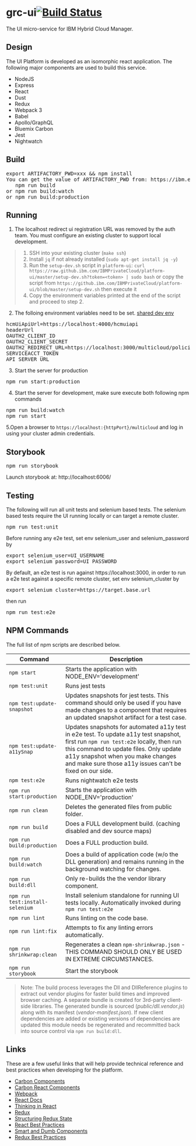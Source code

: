 # grc-ui[![Build Status](https://travis-ci.com/open-cluster-management/grc-ui.svg?token=1xoYGv8XzWhB2heDk2My&branch=master)](https://travis-ci.com/open-cluster-management/grc-ui)
The UI micro-service for IBM Hybrid Cloud Manager.

## Design

The UI Platform is developed as an isomorphic react application.  The following major components are used to build this service.

* NodeJS
* Express
* React
* Dust
* Redux
* Webpack 3
* Babel
* Apollo/GraphQL
* Bluemix Carbon
* Jest
* Nightwatch


## Build

<pre>
export ARTIFACTORY_PWD=xxx && npm install
You can get the value of ARTIFACTORY_PWD from: https://ibm.ent.box.com/notes/287638278960
   npm run build
or npm run build:watch
or npm run build:production
</pre>

## Running
1. The localhost redirect ui registration URL was removed by the auth team.  You must configure an existing cluster to support local development.

> 1. SSH into your existing cluster (`make ssh`)
> 2. Install `jq` if not already installed (`sudo apt-get install jq -y`)
> 3. Run the `setup-dev.sh` script in `platform-ui`: `curl https://raw.github.ibm.com/IBMPrivateCloud/platform-ui/master/setup-dev.sh?token=<token> | sudo bash`
>    or copy the script from `https://github.ibm.com/IBMPrivateCloud/platform-ui/blob/master/setup-dev.sh` then execute it
> 4. Copy the environment variables printed at the end of the script and proceed to step 2.

2. The folloing environment variables need to be set. [shared dev env](https://ibm.ent.box.com/notes/291748731101)
<pre>
hcmUiApiUrl=https://localhost:4000/hcmuiapi
headerUrl
OAUTH2_CLIENT_ID
OAUTH2_CLIENT_SECRET
OAUTH2_REDIRECT_URL=https://localhost:3000/multicloud/policies/auth/callback
SERVICEACCT_TOKEN
API_SERVER_URL
</pre>

3. Start the server for production
<pre>
npm run start:production
</pre>

4. Start the server for development, make sure execute both following npm commands
<pre>
npm run build:watch
npm run start
</pre>

5.Open a browser to `https://localhost:{httpPort}/multicloud` and log in using your cluster admin credentials.

## Storybook
<pre>
npm run storybook
</pre>
Launch storybook at: http://localhost:6006/

## Testing

The following will run all unit tests and selenium based tests.  The selenium based tests require the UI running locally or can target a remote cluster.

<pre>
npm run test:unit
</pre>

Before running any e2e test, set env selenium_user and selenium_password by
<pre>
export selenium_user=UI_USERNAME
export selenium_password=UI_PASSWORD
</pre>
By default, an e2e test is run against https://localhost:3000, in order to run a e2e test against a specific remote cluster, set env selenium_cluster by
<pre>export selenium_cluster=https://target.base.url</pre>
then run
<pre>
npm run test:e2e
</pre>


## NPM Commands

The full list of npm scripts are described below.

| Command                          | Description                                                                                                                      |
|----------------------------------|----------------------------------------------------------------------------------------------------------------------------------|
| `npm start`                      | Starts the application with NODE_ENV='development'                                                                               |
| `npm test:unit`                  | Runs jest tests                                                                                                                  |
| `npm test:update-snapshot`       | Updates snapshots for jest tests. This command should only be used if you have made changes to a component that requires an updated snapshot artifact for a test case.|
| `npm test:update-a11ySnap`       | Updates snapshots for automated a11y test in e2e test. To update a11y test snapshot, first run `npm run test:e2e` locally, then run this command to update files. Only update a11y snapshot when you make changes and make sure those a11y issues can't be fixed on our side.|
| `npm test:e2e`                   | Runs nightwatch e2e tests                                                                                                        |
| `npm run start:production`       | Starts the application with NODE_ENV='production'                                                                                |
| `npm run clean`                  | Deletes the generated files from public folder.                                                                                  |
| `npm run build`                  | Does a FULL development build.  (caching disabled and dev source maps)                                                           |
| `npm run build:production`       | Does a FULL production build.                                                                                                    |
| `npm run build:watch`            | Does a build of application code (w/o the DLL generation) and remains running in the background watching for changes.            |
| `npm run build:dll`              | Only re-builds the the vendor library component.                                                                                 |
| `npm run test:install-selenium`  | Install selenium standalone for running UI tests locally. Automatically invoked during `npm run test:e2e`                        |
| `npm run lint`                   | Runs linting on the code base.                                                                                                   |
| `npm run lint:fix`               | Attempts to fix any linting errors automatically.                                                                                |
| `npm run shrinkwrap:clean`       | Regenerates a clean `npm-shrinkwrap.json` - THIS COMMAND SHOULD ONLY BE USED IN EXTREME CIRCUMSTANCES.                           |
| `npm run storybook`              | Start the storybook  |

> Note: The build process leverages the Dll and DllReference plugins to extract out vendor plugins for faster build times and improved browser caching.  A separate bundle is created for 3rd-party client-side libraries.  The generated bundle is sourced (_public/dll.vendor.js_) along with its manifest (_vendor-manifest.json_).  If new client dependencies are added or existing versions of dependencies are updated this module needs be regenerated and recommitted back into source control via  `npm run build:dll`.

## Links

These are a few useful links that will help provide technical reference and best practices when developing for the platform.

- [Carbon Components](https://github.com/carbon-design-system/carbon-components)
- [Carbon React Components](https://github.com/carbon-design-system/carbon-components-react)
- [Webpack](https://webpack.js.org)
- [React Docs](https://facebook.github.io/react/docs/hello-world.html)
- [Thinking in React](https://facebook.github.io/react/docs/thinking-in-react.html)
- [Redux](http://redux.js.org)
- [Structuring Redux State](https://hackernoon.com/avoiding-accidental-complexity-when-structuring-your-app-state-6e6d22ad5e2a)
- [React Best Practices](https://engineering.musefind.com/our-best-practices-for-writing-react-components-dec3eb5c3fc8)
- [Smart and Dumb Components](https://medium.com/@dan_abramov/smart-and-dumb-components-7ca2f9a7c7d0)
- [Redux Best Practices](https://medium.com/@kylpo/redux-best-practices-eef55a20cc72)

